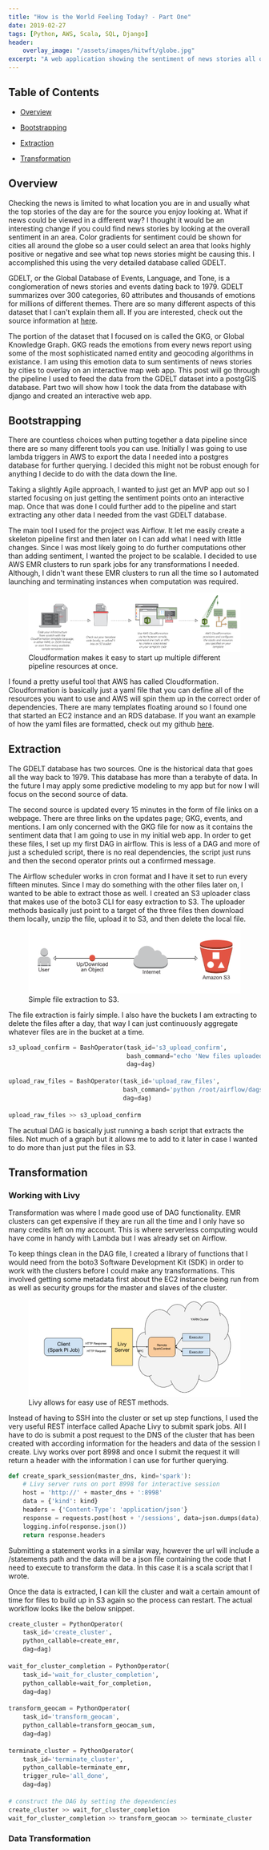 ```yaml
---
title: "How is the World Feeling Today? - Part One"
date: 2019-02-27
tags: [Python, AWS, Scala, SQL, Django]
header:
    overlay_image: "/assets/images/hitwft/globe.jpg"
excerpt: "A web application showing the sentiment of news stories all over the globe."
---
```

## Table of Contents

- [Overview](#heading-1)

- [Bootstrapping](#heading-2)

- [Extraction](#heading-3)

- [Transformation](#heading-4)


## <a name="heading-1"></a>Overview

Checking the news is limited to what location you are in and usually what the top stories of the day are for the source you enjoy looking at. What if news could be viewed in a different way? I thought it would be an interesting change if you could find news stories by looking at the overall sentiment in an area. Color gradients for sentiment could be shown for cities all around the globe so a user could select an area that looks highly positive or negative and see what top news stories might be causing this. I accomplished this using the very detailed database called GDELT.

GDELT, or the Global Database of Events, Language, and Tone, is a conglomeration of news stories and events dating back to 1979. GDELT summarizes over 300 categories, 60 attributes and thousands of emotions for millions of different themes. There are so many different aspects of this dataset that I can't explain them all. If you are interested, check out the source information at [here](https://www.gdeltproject.org/). 

The portion of the dataset that I focused on is called the GKG, or Global Knowledge Graph. GKG reads the emotions from every news report using some of the most sophisticated named entity and geocoding algorithms in existance. I am using this emotion data to sum sentiments of news stories by cities to overlay on an interactive map web app. This post will go through the pipeline I used to feed the data from the GDELT dataset into a postgGIS database. Part two will show how I took the data from the database with django and created an interactive web app.

## <a name="heading-2"></a>Bootstrapping

There are countless choices when putting together a data pipeline since there are so many different tools you can use. Initially I was going to use lambda triggers in AWS to export the data I needed into a postgres database for further querying. I decided this might not be robust enough for anything I decide to do with the data down the line.

Taking a slightly Agile approach, I wanted to just get an MVP app out so I started focusing on just getting the sentiment points onto an interactive map. Once that was done I could further add to the pipeline and start extracting any other data I needed from the vast GDELT database.

The main tool I used for the project was Airflow. It let me easily create a skeleton pipeline first and then later on I can add what I need with little changes. Since I was most likely going to do further computations other than adding sentiment, I wanted the project to be scalable. I decided to use AWS EMR clusters to run spark jobs for any transformations I needed. Although, I didn't want these EMR clusters to run all the time so I automated launching and terminating instances when computation was required.

<figure>
	<img src="/assets/images/hitwft/cloudformation.png">
	<figcaption>Cloudformation makes it easy to start up multiple different pipeline resources at once.</figcaption>
</figure>

I found a pretty useful tool that AWS has called Cloudformation. Cloudformation is basically just a yaml file that you can define all of the resources you want to use and AWS will spin them up in the correct order of dependencies. There are many templates floating around so I found one that started an EC2 instance and an RDS database. If you want an example of how the yaml files are formatted, check out my github [here](https://github.com/brendonh8/gdelt-web-app).

## <a name="heading-3"></a>Extraction

The GDELT database has two sources. One is the historical data that goes all the way back to 1979. This database has more than a terabyte of data. In the future I may apply some predictive modeling to my app but for now I will focus on the second source of data. 

The second source is updated every 15 minutes in the form of file links on a webpage. There are three links on the updates page; GKG, events, and mentions. I am only concerned with the GKG file for now as it contains the sentiment data that I am going to use in my initial web app. In order to get these files, I set up my first DAG in airflow. This is less of a DAG and more of just a scheduled script, there is no real dependencies, the script just runs and then the second operator prints out a confirmed message.

The Airflow scheduler works in cron format and I have it set to run every fifteen minutes. Since I may do something with the other files later on, I wanted to be able to extract those as well. I created an S3 uploader class that makes use of the boto3 CLI for easy extraction to S3. The uploader methods basically just point to a target of the three files then download them locally, unzip the file, upload it to S3, and then delete the local file. 

<figure>
	<img src="/assets/images/hitwft/s3.png">
	<figcaption>Simple file extraction to S3.</figcaption>
</figure>

The file extraction is fairly simple. I also have the buckets I am extracting to delete the files after a day, that way I can just continuously aggregate whatever files are in the bucket at a time. 

```python
s3_upload_confirm = BashOperator(task_id='s3_upload_confirm',
                                 bash_command="echo 'New files uploaded to S3 raw buckets'",
                                 dag=dag)

upload_raw_files = BashOperator(task_id='upload_raw_files',
                                bash_command='python /root/airflow/dags/extract/raw_file_collection.py',
                                dag=dag)

upload_raw_files >> s3_upload_confirm
```

The acutual DAG is basically just running a bash script that extracts the files. Not much of a graph but it allows me to add to it later in case I wanted to do more than just put the files in S3.

## <a name="heading-4"></a>Transformation

### Working with Livy

Transformation was where I made good use of DAG functionality. EMR clusters can get expensive if they are run all the time and I only have so many credits left on my account. This is where serverless computing would have come in handy with Lambda but I was already set on Airflow.

To keep things clean in the DAG file, I created a library of functions that I would need from the boto3 Software Development Kit (SDK) in order to work with the clusters before I could make any transformations. This involved getting some metadata first about the EC2 instance being run from as well as security groups for the master and slaves of the cluster.

<figure>
	<img src="/assets/images/hitwft/livy.png">
	<figcaption>Livy allows for easy use of REST methods.</figcaption>
</figure>

Instead of having to SSH into the cluster or set up step functions, I used the very useful REST interface called Apache Livy to submit spark jobs. All I have to do is submit a post request to the DNS of the cluster that has been created with according information for the headers and data of the session I create. Livy works over port 8998 and once I submit the request it will return a header with the information I can use for further querying.

```python
def create_spark_session(master_dns, kind='spark'):
    # Livy server runs on port 8998 for interactive session
    host = 'http://' + master_dns + ':8998'
    data = {'kind': kind}
    headers = {'Content-Type': 'application/json'}
    response = requests.post(host + '/sessions', data=json.dumps(data), headers=headers)
    logging.info(response.json())
    return response.headers
```

Submitting a statement works in a similar way, however the url will include a /statements path and the data will be a json file containing the code that I need to execute to transform the data. In this case it is a scala script that I wrote.

Once the data is extracted, I can kill the cluster and wait a certain amount of time for files to build up in S3 again so the process can restart. The actual workflow looks like the below snippet.

```python
create_cluster = PythonOperator(
    task_id='create_cluster',
    python_callable=create_emr,
    dag=dag)

wait_for_cluster_completion = PythonOperator(
    task_id='wait_for_cluster_completion',
    python_callable=wait_for_completion,
    dag=dag)

transform_geocam = PythonOperator(
    task_id='transform_geocam',
    python_callable=transform_geocam_sum,
    dag=dag)

terminate_cluster = PythonOperator(
    task_id='terminate_cluster',
    python_callable=terminate_emr,
    trigger_rule='all_done',
    dag=dag)

# construct the DAG by setting the dependencies
create_cluster >> wait_for_cluster_completion
wait_for_cluster_completion >> transform_geocam >> terminate_cluster
```

### Data Transformation
